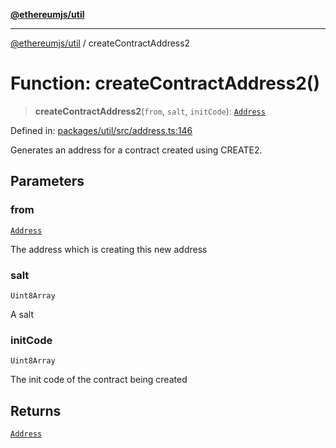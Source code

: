[**@ethereumjs/util**](../README.md)

***

[@ethereumjs/util](../README.md) / createContractAddress2

# Function: createContractAddress2()

> **createContractAddress2**(`from`, `salt`, `initCode`): [`Address`](../classes/Address.md)

Defined in: [packages/util/src/address.ts:146](https://github.com/ethereumjs/ethereumjs-monorepo/blob/master/packages/util/src/address.ts#L146)

Generates an address for a contract created using CREATE2.

## Parameters

### from

[`Address`](../classes/Address.md)

The address which is creating this new address

### salt

`Uint8Array`

A salt

### initCode

`Uint8Array`

The init code of the contract being created

## Returns

[`Address`](../classes/Address.md)
